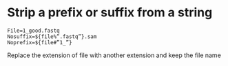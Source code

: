 # Strip a prefix or suffix from a string
```
File=1_good.fastq
Nosuffix=${file%”.fastq”}.sam
Noprefix=${file#”1_”}

```
Replace the extension of file with another extension and keep the file name

#
